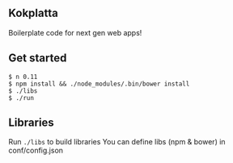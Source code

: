 ## Kokplatta
Boilerplate code for next gen web apps!

## Get started

```
$ n 0.11
$ npm install && ./node_modules/.bin/bower install
$ ./libs
$ ./run
```

## Libraries

Run ``./libs`` to build libraries
You can define libs (npm & bower) in conf/config.json